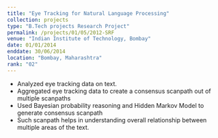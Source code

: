 ```yaml
---
title: "Eye Tracking for Natural Language Processing"
collection: projects
type: "B.Tech projects Research Project"
permalink: /projects/01/05/2012-SRF
venue: "Indian Institute of Technology, Bombay"
date: 01/01/2014
enddate: 30/06/2014
location: "Bombay, Maharashtra"
rank: "02"
---
```




* Analyzed eye tracking data on text.
* Aggregated eye tracking data to create a consensus scanpath out of multiple scanpaths
* Used Bayesian probability reasoning and Hidden Markov Model to generate consensus scanpath
* Such scanpath helps in understanding overall relationship between multiple areas of the text.